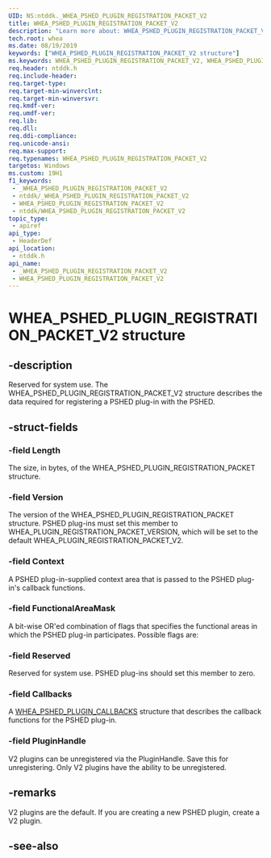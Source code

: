 ```yaml
---
UID: NS:ntddk._WHEA_PSHED_PLUGIN_REGISTRATION_PACKET_V2
title: WHEA_PSHED_PLUGIN_REGISTRATION_PACKET_V2
description: "Learn more about: WHEA_PSHED_PLUGIN_REGISTRATION_PACKET_V2 structure"
tech.root: whea
ms.date: 08/19/2019
keywords: ["WHEA_PSHED_PLUGIN_REGISTRATION_PACKET_V2 structure"]
ms.keywords: WHEA_PSHED_PLUGIN_REGISTRATION_PACKET_V2, WHEA_PSHED_PLUGIN_REGISTRATION_PACKET_V2, WHEA_PSHED_PLUGIN_REGISTRATION_PACKET, *PWHEA_PSHED_PLUGIN_REGISTRATION_PACKET
req.header: ntddk.h
req.include-header: 
req.target-type: 
req.target-min-winverclnt: 
req.target-min-winversvr: 
req.kmdf-ver: 
req.umdf-ver: 
req.lib: 
req.dll: 
req.ddi-compliance: 
req.unicode-ansi: 
req.max-support: 
req.typenames: WHEA_PSHED_PLUGIN_REGISTRATION_PACKET_V2
targetos: Windows
ms.custom: 19H1
f1_keywords:
 - _WHEA_PSHED_PLUGIN_REGISTRATION_PACKET_V2
 - ntddk/_WHEA_PSHED_PLUGIN_REGISTRATION_PACKET_V2
 - WHEA_PSHED_PLUGIN_REGISTRATION_PACKET_V2
 - ntddk/WHEA_PSHED_PLUGIN_REGISTRATION_PACKET_V2
topic_type:
 - apiref
api_type:
 - HeaderDef
api_location:
 - ntddk.h
api_name:
 - _WHEA_PSHED_PLUGIN_REGISTRATION_PACKET_V2
 - WHEA_PSHED_PLUGIN_REGISTRATION_PACKET_V2
---
```


# WHEA_PSHED_PLUGIN_REGISTRATION_PACKET_V2 structure


## -description

Reserved for system use.
The WHEA_PSHED_PLUGIN_REGISTRATION_PACKET_V2 structure describes the data required for registering a PSHED plug-in with the PSHED.

## -struct-fields

### -field Length

The size, in bytes, of the WHEA_PSHED_PLUGIN_REGISTRATION_PACKET structure.

### -field Version

The version of the WHEA_PSHED_PLUGIN_REGISTRATION_PACKET structure. PSHED plug-ins must set this member to WHEA_PLUGIN_REGISTRATION_PACKET_VERSION, which will be set to the default WHEA_PLUGIN_REGISTRATION_PACKET_V2.

### -field Context

A PSHED plug-in-supplied context area that is passed to the PSHED plug-in's callback functions.

### -field FunctionalAreaMask

A bit-wise OR'ed combination of flags that specifies the functional areas in which the PSHED plug-in participates. Possible flags are:

### -field Reserved

Reserved for system use. PSHED plug-ins should set this member to zero.

### -field Callbacks

A <a href="/windows-hardware/drivers/ddi/ntddk/ns-ntddk-_whea_pshed_plugin_callbacks">WHEA_PSHED_PLUGIN_CALLBACKS</a> structure that describes the callback functions for the PSHED plug-in.

### -field PluginHandle

V2 plugins can be unregistered via the PluginHandle. Save this for unregistering. Only V2 plugins have the ability to be unregistered.

## -remarks

V2 plugins are the default. If you are creating a new PSHED plugin, create a V2 plugin.

## -see-also

